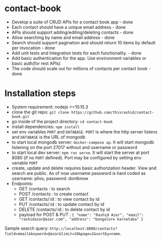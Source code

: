 # contact-book

* Develop a suite of CRUD APIs for a contact book app - done
* Each contact should have a unique email address - done
* APIs should support adding/editing/deleting contacts - done
* Allow searching by name and email address - done
* Search should support pagination and should return 10 items by default per invocation - done
* Add unit tests and Integration tests for each functionality. - done
* Add basic authentication for the app. Use environment variables or basic auth(for rest APIs)
* The code should scale out for millions of contacts per contact book - done

# Installation steps

* System requirement: nodejs >=10.15.3
* clone the git repo: `git clone https://github.com/thisrashid/contact-book.git`
* go inside of the project directory: `cd contact-book`
* install dependencies: `npm install`
* set env variables `PORT` and `DATABASE`. `PORT` is where the http server listens and `DATABASE` is the URL of mongodb
* to start local mongodb server: `docker-compose up`. It will start mongodb listening on the port 27017 without and username or password
* to start local dev server: `npm run serve`. It will start the server at port 8080 (if no `PORT` defined). Port may be configured by setting env variable `PORT`
* create, update and delete requires basic authorization header. View and search are public. As of now username password is hard coded as username: plivo, password: dontknow
* Endpoints:
  * GET /contacts : to search
  * POST /contacts : to create contact
  * GET /contacts/:id : to view contact by id
  * PUT /contacts/:id : to update contact by id
  * DELETE /contacts/:id : to delete contact by id
  * payload for POST & PUT : `{
	"name": "Rashid Azar",
	"email": "rashidazar@azar.com",
	"address": "bangalore karnataka"
}`

Sample search query: `http://localhost:8080/contacts?field=email&keyword=@azar&limit=10&page=2&sortby=name`.
